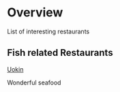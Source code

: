 
# Overview 

List of interesting restaurants 

## Fish related Restaurants 

<a href="http://machi-log.jp/spot/?spot=118654" target="_blank">Uokin</a>

Wonderful seafood 
